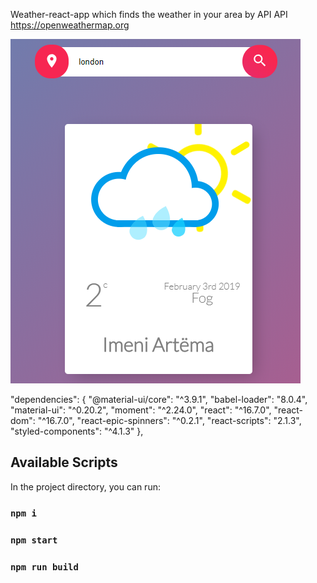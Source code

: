 Weather-react-app which finds the weather in your area by API
API https://openweathermap.org

![Alt text](WeatherApp.png?raw=true "AppImg")
 
 
 "dependencies": {
    "@material-ui/core": "^3.9.1",
    "babel-loader": "8.0.4",
    "material-ui": "^0.20.2",
    "moment": "^2.24.0",
    "react": "^16.7.0",
    "react-dom": "^16.7.0",
    "react-epic-spinners": "^0.2.1",
    "react-scripts": "2.1.3",
    "styled-components": "^4.1.3"
},
 
 
## Available Scripts

In the project directory, you can run:

### `npm i`

### `npm start`

### `npm run build`
